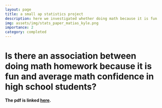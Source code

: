 ```yaml
---
layout: page
title: a small ap statistics project
description: here we investigated whether doing math because it is fun has an association with average confidence in solving math problems among high school students
img: assets/img/stats_paper_matias_kyle.png
importance: 2
category: completed
---
```

  <body>
    <h1> <b> Is there an association between doing math homework because it is fun and average math confidence in high school students? <b> </h1>
    <p>The pdf is linked <a href="/assets/pdf/matias-relyea-hyle-hollars-math-fun-confidence-stats">here</a>.</p>
  </body>


